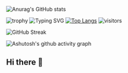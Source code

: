 
![Anurag's GitHub stats](https://github-readme-stats.vercel.app/api?username=anuraghazra&show_icons=true&theme=radical)

![trophy](https://github-profile-trophy.vercel.app/?username=chuhanlin)
![Typing SVG](https://readme-typing-svg.demolab.com/?lines=探寻未知+无限可能+人间值得+未来可期)
[![Top Langs](https://github-readme-stats.vercel.app/api/top-langs/?username=chuhanlin)](https://github.com/anuraghazra/github-readme-stats)
![visitors](https://visitor-badge.glitch.me/badge?page_id=chuhanlin&left_color=green&right_color=red)

![GitHub Streak](https://streak-stats.demolab.com/?user=chuhanlin)

![Ashutosh's github activity graph](https://github-readme-activity-graph.vercel.app/graph?username=chuhanlin)






## Hi there 👋

<!--
chuhanlin/chuhanlin** is a ✨ _special_ ✨ repository because its `README.md` (this file) appears on your GitHub profile.

Here are some ideas to get you started:

- 🔭 I’m currently working on ...
- 🌱 I’m currently learning ...
- 👯 I’m looking to collaborate on ...
- 🤔 I’m looking for help with ...
- 💬 Ask me about ...
- 📫 How to reach me: ...
- 😄 Pronouns: ...
- ⚡ Fun fact: ...
-->
